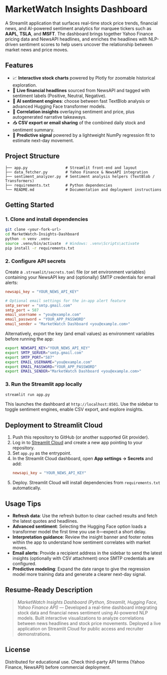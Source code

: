 # MarketWatch Insights Dashboard

A Streamlit application that surfaces real-time stock price trends, financial news, and AI-powered sentiment analytics for marquee tickers such as **AAPL**, **TSLA**, and **MSFT**. The dashboard brings together Yahoo Finance pricing data and NewsAPI headlines, and enriches the headlines with NLP-driven sentiment scores to help users uncover the relationship between market news and price moves.

## Features
- 📈 **Interactive stock charts** powered by Plotly for zoomable historical exploration.
- 📰 **Live financial headlines** sourced from NewsAPI and tagged with sentiment labels (Positive, Neutral, Negative).
- 🤖 **AI sentiment engines**: choose between fast TextBlob analysis or advanced Hugging Face transformer models.
- 🔗 **Correlation insights** overlaying sentiment and price, plus autogenerated narrative takeaways.
- 📥 **CSV export or email sharing** of the combined daily stock and sentiment summary.
- 🔮 **Predictive signal** powered by a lightweight NumPy regression fit to estimate next-day movement.

## Project Structure
```
├── app.py                 # Streamlit front-end and layout
├── data_fetcher.py        # Yahoo Finance & NewsAPI integration
├── sentiment_analyzer.py  # Sentiment analysis helpers (TextBlob / Transformers)
├── requirements.txt       # Python dependencies
└── README.md              # Documentation and deployment instructions
```

## Getting Started

### 1. Clone and install dependencies
```bash
git clone <your-fork-url>
cd MarketWatch-Insights-Dashboard
python -m venv .venv
source .venv/bin/activate  # Windows: .venv\Scripts\activate
pip install -r requirements.txt
```

### 2. Configure API secrets
Create a `.streamlit/secrets.toml` file (or set environment variables) containing your NewsAPI key and (optionally) SMTP credentials for email alerts:
```toml
newsapi_key = "YOUR_NEWS_API_KEY"

# Optional email settings for the in-app alert feature
smtp_server = "smtp.gmail.com"
smtp_port = 587
email_username = "you@example.com"
email_password = "YOUR_APP_PASSWORD"
email_sender = "MarketWatch Dashboard <you@example.com>"
```
Alternatively, export the key (and email values) as environment variables before running the app:
```bash
export NEWSAPI_KEY="YOUR_NEWS_API_KEY"
export SMTP_SERVER="smtp.gmail.com"
export SMTP_PORT="587"
export EMAIL_USERNAME="you@example.com"
export EMAIL_PASSWORD="YOUR_APP_PASSWORD"
export EMAIL_SENDER="MarketWatch Dashboard <you@example.com>"
```

### 3. Run the Streamlit app locally
```bash
streamlit run app.py
```
This launches the dashboard at `http://localhost:8501`. Use the sidebar to toggle sentiment engines, enable CSV export, and explore insights.

## Deployment to Streamlit Cloud
1. Push this repository to GitHub (or another supported Git provider).
2. Log in to [Streamlit Cloud](https://streamlit.io/cloud) and create a new app pointing to your repository.
3. Set `app.py` as the entrypoint.
4. In the Streamlit Cloud dashboard, open **App settings → Secrets** and add:
   ```toml
   newsapi_key = "YOUR_NEWS_API_KEY"
   ```
5. Deploy. Streamlit Cloud will install dependencies from `requirements.txt` automatically.

## Usage Tips
- **Refresh data**: Use the refresh button to clear cached results and fetch the latest quotes and headlines.
- **Advanced sentiment**: Selecting the Hugging Face option loads a transformer model the first time you use it—expect a short delay.
- **Interpretation guidance**: Review the insight banner and footer notes within the app to understand how sentiment correlates with market moves.
- **Email alerts**: Provide a recipient address in the sidebar to send the latest insights (optionally with CSV attachment) once SMTP credentials are configured.
- **Predictive modeling**: Expand the date range to give the regression model more training data and generate a clearer next-day signal.

## Resume-Ready Description
> *MarketWatch Insights Dashboard (Python, Streamlit, Hugging Face, Yahoo Finance API)* — Developed a real-time dashboard integrating stock data and financial news sentiment using AI-powered NLP models. Built interactive visualizations to analyze correlations between news headlines and stock price movements. Deployed a live application on Streamlit Cloud for public access and recruiter demonstrations.

## License
Distributed for educational use. Check third-party API terms (Yahoo Finance, NewsAPI) before commercial deployment.
